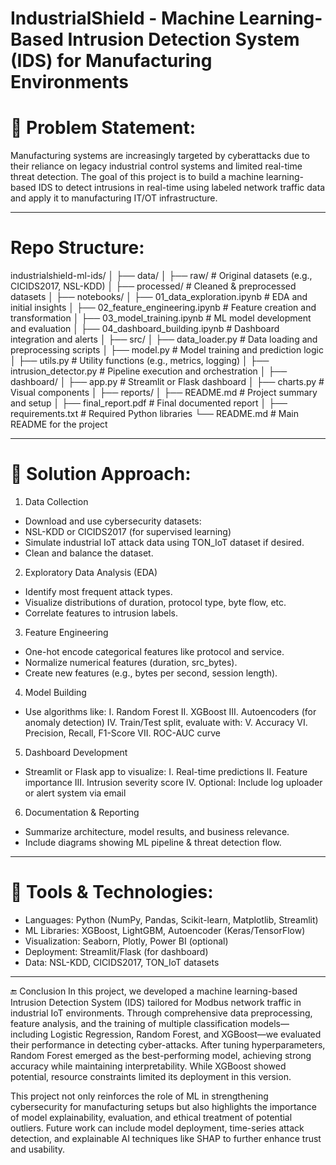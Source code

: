 # IndustrialShield - Machine Learning-Based Intrusion Detection System (IDS) for Manufacturing Environments

# 🎯 Problem Statement:
Manufacturing systems are increasingly targeted by cyberattacks due to their reliance on legacy industrial control 
systems and limited real-time threat detection. The goal of this project is to build a machine learning-based IDS 
to detect intrusions in real-time using labeled network traffic data and apply it to manufacturing IT/OT infrastructure.

---------------------------------------------------------------------------------------------------------------

# Repo Structure:
industrialshield-ml-ids/
│
├── data/
│   ├── raw/                          # Original datasets (e.g., CICIDS2017, NSL-KDD)
│   ├── processed/                    # Cleaned & preprocessed datasets
│
├── notebooks/
│   ├── 01_data_exploration.ipynb     # EDA and initial insights
│   ├── 02_feature_engineering.ipynb  # Feature creation and transformation
│   ├── 03_model_training.ipynb       # ML model development and evaluation
│   ├── 04_dashboard_building.ipynb   # Dashboard integration and alerts
│
├── src/
│   ├── data_loader.py                # Data loading and preprocessing scripts
│   ├── model.py                      # Model training and prediction logic
│   ├── utils.py                      # Utility functions (e.g., metrics, logging)
│   ├── intrusion_detector.py         # Pipeline execution and orchestration
│
├── dashboard/
│   ├── app.py                        # Streamlit or Flask dashboard
│   ├── charts.py                     # Visual components
│
├── reports/
│   ├── README.md                     # Project summary and setup
│   ├── final_report.pdf              # Final documented report
│
├── requirements.txt                 # Required Python libraries
└── README.md                        # Main README for the project


---------------------------------------------------------------------------------------------------------------

# 🧠 Solution Approach:
1. Data Collection
- Download and use cybersecurity datasets:
- NSL-KDD or CICIDS2017 (for supervised learning)
- Simulate industrial IoT attack data using TON_IoT dataset if desired.
- Clean and balance the dataset.

2. Exploratory Data Analysis (EDA)
- Identify most frequent attack types.
- Visualize distributions of duration, protocol type, byte flow, etc.
- Correlate features to intrusion labels.

3. Feature Engineering
- One-hot encode categorical features like protocol and service.
- Normalize numerical features (duration, src_bytes).
- Create new features (e.g., bytes per second, session length).

4. Model Building
- Use algorithms like:
  I. Random Forest
  II. XGBoost
  III. Autoencoders (for anomaly detection)
  IV. Train/Test split, evaluate with:
  V. Accuracy
  VI. Precision, Recall, F1-Score
  VII. ROC-AUC curve

5. Dashboard Development
- Streamlit or Flask app to visualize:
  I. Real-time predictions
  II. Feature importance
  III. Intrusion severity score
  IV. Optional: Include log uploader or alert system via email

6. Documentation & Reporting
- Summarize architecture, model results, and business relevance.
- Include diagrams showing ML pipeline & threat detection flow.

---------------------------------------------------------------------------------------------------------------

# 🔧 Tools & Technologies:
- Languages: Python (NumPy, Pandas, Scikit-learn, Matplotlib, Streamlit)
- ML Libraries: XGBoost, LightGBM, Autoencoder (Keras/TensorFlow)
- Visualization: Seaborn, Plotly, Power BI (optional)
- Deployment: Streamlit/Flask (for dashboard)
- Data: NSL-KDD, CICIDS2017, TON_IoT datasets

---------------------------------------------------------------------------------------------------------------

🔚 Conclusion
In this project, we developed a machine learning-based Intrusion Detection System (IDS) tailored for Modbus network traffic in industrial IoT environments. Through comprehensive data preprocessing, feature analysis, and the training of multiple classification models—including Logistic Regression, Random Forest, and XGBoost—we evaluated their performance in detecting cyber-attacks. After tuning hyperparameters, Random Forest emerged as the best-performing model, achieving strong accuracy while maintaining interpretability. While XGBoost showed potential, resource constraints limited its deployment in this version.

This project not only reinforces the role of ML in strengthening cybersecurity for manufacturing setups but also highlights the importance of model explainability, evaluation, and ethical treatment of potential outliers. Future work can include model deployment, time-series attack detection, and explainable AI techniques like SHAP to further enhance trust and usability.
